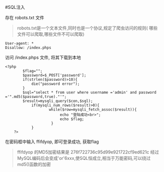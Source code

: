 #SQL注入 

存在 robots.txt 文件

> robots.txt是一个文本文件,同时也是一个协议,规定了爬虫访问的规则( 哪些文件可以爬取,哪些文件不可以爬取)

```
User-agent: *
Disallow: /index.phps
```

访问 /index.phps 文件, 将其下载到本地

```
<?php
        $flag="";
		$password=$_POST['password'];
		if(strlen($password)>10){
			die("password error");
		}
		$sql="select * from user where username ='admin' and password ='".md5($password,true)."'";
		$result=mysqli_query($con,$sql);
			if(mysqli_num_rows($result)>0){
					while($row=mysqli_fetch_assoc($result)){
						 echo "登陆成功<br>";
						 echo $flag;
					 }
			}
    ?>
```

在密码框中输入 ffifdyop, 即可登录成功, 获取flag

> ffifdyop 的MD5加密结果是 276f722736c95d99e921722cf9ed621c
> 经过MySQL编码后会变成'or'6xxx,使SQL恒成立,相当于万能密码,可以绕过md5()函数的加密
